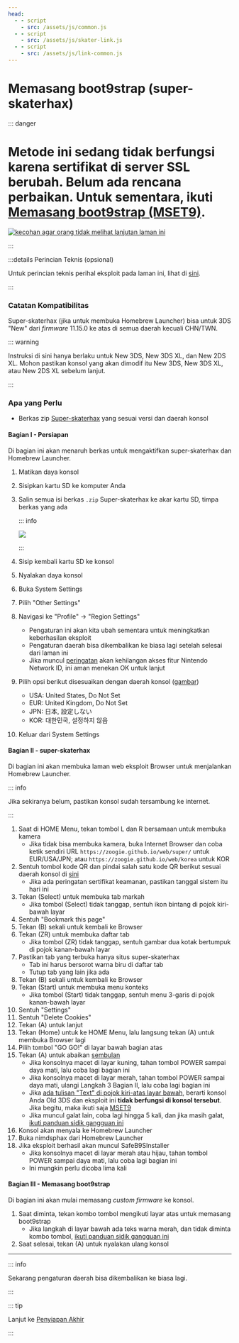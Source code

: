 ```yaml
---
head:
  - - script
    - src: /assets/js/common.js
  - - script
    - src: /assets/js/skater-link.js
  - - script
    - src: /assets/js/link-common.js
---
```


# Memasang boot9strap (super-skaterhax)

::: danger

# Metode ini sedang **tidak berfungsi** karena sertifikat di server SSL berubah. Belum ada rencana perbaikan. Untuk sementara, ikuti [Memasang boot9strap (MSET9)](installing-boot9strap-\(mset9\)).

[![kecohan agar orang tidak melihat lanjutan laman ini](/images/distraction.gif)](installing-boot9strap-\(mset9\))

:::

:::details Perincian Teknis (opsional)

Untuk perincian teknis perihal eksploit pada laman ini, lihat di [sini](https://github.com/zoogie/super-skaterhax).

:::

### Catatan Kompatibilitas

Super-skaterhax (jika untuk membuka Homebrew Launcher) bisa untuk 3DS "New" dari _firmware_ 11.15.0 ke atas di semua daerah kecuali CHN/TWN.

::: warning

Instruksi di sini hanya berlaku untuk New 3DS, New 3DS XL, dan New 2DS XL. Mohon pastikan konsol yang akan dimodif itu New 3DS, New 3DS XL, atau New 2DS XL sebelum lanjut.

:::

### Apa yang Perlu

- Berkas zip [Super-skaterhax](https://skater.nintendohomebrew.com) yang sesuai versi dan daerah konsol

#### Bagian I - Persiapan

Di bagian ini akan menaruh berkas untuk mengaktifkan super-skaterhax dan Homebrew Launcher.

1. Matikan daya konsol

2. Sisipkan kartu SD ke komputer Anda

3. Salin semua isi berkas `.zip` Super-skaterhax ke akar kartu SD, timpa berkas yang ada

    ::: info

    ![](/images/screenshots/skaterhax/skater-root-layout.png)

    :::

4. Sisip kembali kartu SD ke konsol

5. Nyalakan daya konsol

6. Buka System Settings

7. Pilih "Other Settings"

8. Navigasi ke "Profile" -> "Region Settings"
    - Pengaturan ini akan kita ubah sementara untuk meningkatkan keberhasilan eksploit
    - Pengaturan daerah bisa dikembalikan ke biasa lagi setelah selesai dari laman ini
    - Jika muncul [peringatan](/images/screenshots/skaterhax/country-change-notice.png) akan kehilangan akses fitur Nintendo Network ID, ini aman menekan OK untuk lanjut

9. Pilih opsi berikut disesuaikan dengan daerah konsol ([gambar](/images/screenshots/skaterhax/skater-lang.png))
    - USA: United States, Do Not Set
    - EUR: United Kingdom, Do Not Set
    - JPN: 日本, 設定しない
    - KOR: 대한민국, 설정하지 않음

10. Keluar dari System Settings

#### Bagian II - super-skaterhax

Di bagian ini akan membuka laman web eksploit Browser untuk menjalankan Homebrew Launcher.

::: info

Jika sekiranya belum, pastikan konsol sudah tersambung ke internet.

:::

1. Saat di HOME Menu, tekan tombol L dan R bersamaan untuk membuka kamera
    - Jika tidak bisa membuka kamera, buka Internet Browser dan coba ketik sendiri URL `https://zoogie.github.io/web/super/` untuk EUR/USA/JPN; atau `https://zoogie.github.io/web/korea` untuk KOR
2. Sentuh tombol kode QR dan pindai salah satu kode QR berikut sesuai daerah konsol di [sini](https://user-images.githubusercontent.com/28328903/226086338-585bfdac-0aac-44c0-b413-89206d2815d8.png)
    - Jika ada peringatan sertifikat keamanan, pastikan tanggal sistem itu hari ini
3. Tekan (Select) untuk membuka tab markah
    - Jika tombol (Select) tidak tanggap, sentuh ikon bintang di pojok kiri-bawah layar
4. Sentuh "Bookmark this page"
5. Tekan (B) sekali untuk kembali ke Browser
6. Tekan (ZR) untuk membuka daftar tab
    - Jika tombol (ZR) tidak tanggap, sentuh gambar dua kotak bertumpuk di pojok kanan-bawah layar
7. Pastikan tab yang terbuka hanya situs super-skaterhax
    - Tab ini harus bersorot warna biru di daftar tab
    - Tutup tab yang lain jika ada
8. Tekan (B) sekali untuk kembali ke Browser
9. Tekan (Start) untuk membuka menu konteks
    - Jika tombol (Start) tidak tanggap, sentuh menu 3-garis di pojok kanan-bawah layar
10. Sentuh "Settings"
11. Sentuh "Delete Cookies"
12. Tekan (A) untuk lanjut
13. Tekan (Home) untuk ke HOME Menu, lalu langsung tekan (A) untuk membuka Browser lagi
14. Pilih tombol "GO GO!" di layar bawah bagian atas
15. Tekan (A) untuk abaikan [sembulan](/images/screenshots/skaterhax/skater-popup.png)
    - Jika konsolnya macet di layar kuning, tahan tombol POWER sampai daya mati, lalu coba lagi bagian ini
    - Jika konsolnya macet di layar merah, tahan tombol POWER sampai daya mati, ulangi Langkah 3 Bagian II, lalu coba lagi bagian ini
    - Jika [ada tulisan "Text" di pojok kiri-atas layar bawah](/images/screenshots/skaterhax/skater-old3ds.png), berarti konsol Anda Old 3DS dan eksploit ini **tidak berfungsi di konsol tersebut**. Jika begitu, maka ikuti saja [MSET9](installing-boot9strap-\(mset9\))
    - Jika muncul galat lain, coba lagi hingga 5 kali, dan jika masih galat, [ikuti panduan sidik gangguan ini](troubleshooting-super-skaterhax)
16. Konsol akan menyala ke Homebrew Launcher
17. Buka nimdsphax dari Homebrew Launcher
18. Jika eksploit berhasil akan muncul SafeB9SInstaller
    - Jika konsolnya macet di layar merah atau hijau, tahan tombol POWER sampai daya mati, lalu coba lagi bagian ini
    - Ini mungkin perlu dicoba lima kali

#### Bagian III - Memasang boot9strap

Di bagian ini akan mulai memasang _custom firmware_ ke konsol.

1. Saat diminta, tekan kombo tombol mengikuti layar atas untuk memasang boot9strap
    - Jika langkah di layar bawah ada teks warna merah, dan tidak diminta kombo tombol, [ikuti panduan sidik gangguan ini](troubleshooting-super-skaterhax)
2. Saat selesai, tekan (A) untuk nyalakan ulang konsol

<!--@include: ./_include/configure-luma3ds.md -->

<!--@include: ./_include/luma3ds-installed-note.md -->

___

::: info

Sekarang pengaturan daerah bisa dikembalikan ke biasa lagi.

:::

::: tip

Lanjut ke [Penyiapan Akhir](finalizing-setup)

:::
